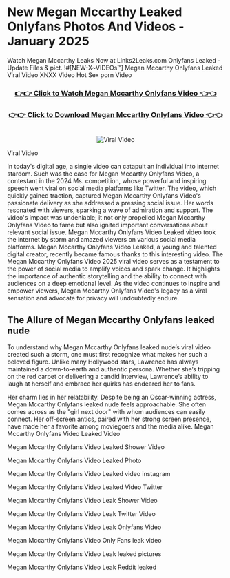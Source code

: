 # New Megan Mccarthy Leaked Onlyfans Photos And Videos - January 2025

Watch Megan Mccarthy Leaks Now at Links2Leaks.com Onlyfans Leaked - Update Files & pict. !#[NEW-X~VIDEOs™] Megan Mccarthy Onlyfans Leaked Viral Video XNXX Video Hot Sex porn Video
<br>
<div align="center">
<h3><a href="https://links2leaks.com/meganmccarthy" rel="nofollow">👉👉 Click to Watch Megan Mccarthy Onlyfans Video 👈👈</a></h3>
<h3><a href="https://links2leaks.com/meganmccarthy" rel="nofollow">👉👉 Click to Download Megan Mccarthy Onlyfans Video 👈👈</a></h3>
<br>
<a href="https://links2leaks.com/meganmccarthy" rel="nofollow"><img src="https://i.ibb.co/Gkj2r4b/banner.png" alt="Viral Video" style="max-width: 100%; display: inline-block;" data-target="animated-imageImage"></a>
</div>

Viral Video

In today's digital age, a single video can catapult an individual into internet stardom. Such was the case for Megan Mccarthy Onlyfans Video, a contestant in the 2024 Ms. competition, whose powerful and inspiring speech went viral on social media platforms like Twitter.
The video, which quickly gained traction, captured Megan Mccarthy Onlyfans Video's passionate delivery as she addressed a pressing social issue. Her words resonated with viewers, sparking a wave of admiration and support. The video's impact was undeniable; it not only propelled Megan Mccarthy Onlyfans Video to fame but also ignited important conversations about relevant social issue.
Megan Mccarthy Onlyfans Video Leaked video took the internet by storm and amazed viewers on various social media platforms. Megan Mccarthy Onlyfans Video Leaked, a young and talented digital creator, recently became famous thanks to this interesting video.
The Megan Mccarthy Onlyfans Video 2025 viral video serves as a testament to the power of social media to amplify voices and spark change. It highlights the importance of authentic storytelling and the ability to connect with audiences on a deep emotional level. As the video continues to inspire and empower viewers, Megan Mccarthy Onlyfans Video's legacy as a viral sensation and advocate for privacy will undoubtedly endure.

<h2>The Allure of Megan Mccarthy Onlyfans leaked nude</h2>


To understand why Megan Mccarthy Onlyfans leaked nude’s viral video created such a storm, one must first recognize what makes her such a beloved figure. Unlike many Hollywood stars, Lawrence has always maintained a down-to-earth and authentic persona. Whether she’s tripping on the red carpet or delivering a candid interview, Lawrence’s ability to laugh at herself and embrace her quirks has endeared her to fans.

Her charm lies in her relatability. Despite being an Oscar-winning actress, Megan Mccarthy Onlyfans leaked nude feels approachable. She often comes across as the "girl next door" with whom audiences can easily connect. Her off-screen antics, paired with her strong screen presence, have made her a favorite among moviegoers and the media alike.
Megan Mccarthy Onlyfans Video Leaked Video

Megan Mccarthy Onlyfans Video Leaked Shower Video

Megan Mccarthy Onlyfans Video Leaked Photo

Megan Mccarthy Onlyfans Video Leaked video instagram

Megan Mccarthy Onlyfans Video Leaked Video Twitter

Megan Mccarthy Onlyfans Video Leak Shower Video

Megan Mccarthy Onlyfans Video Leak Twitter Video

Megan Mccarthy Onlyfans Video Leak Onlyfans Video

Megan Mccarthy Onlyfans Video Only Fans leak video

Megan Mccarthy Onlyfans Video Leak leaked pictures

Megan Mccarthy Onlyfans Video Leak Reddit leaked